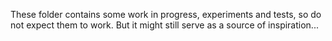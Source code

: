 
These folder contains some work in progress, experiments and tests, so do not expect them to work.
But it might still serve as a source of inspiration...
